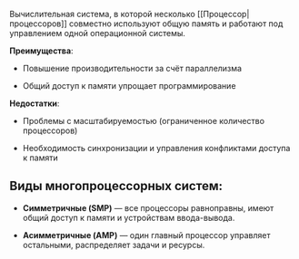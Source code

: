 Вычислительная система, в которой несколько [[Процессор|процессоров]] совместно используют общую память и работают под управлением одной операционной системы.

**Преимущества**:

- Повышение производительности за счёт параллелизма
    
- Общий доступ к памяти упрощает программирование
    

**Недостатки**:

- Проблемы с масштабируемостью (ограниченное количество процессоров)
    
- Необходимость синхронизации и управления конфликтами доступа к памяти

## Виды многопроцессорных систем:

- **Симметричные (SMP)** — все процессоры равноправны, имеют общий доступ к памяти и устройствам ввода-вывода.
    
- **Асимметричные (AMP)** — один главный процессор управляет остальными, распределяет задачи и ресурсы.